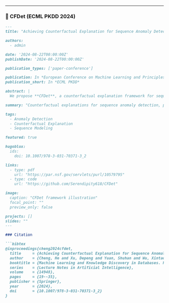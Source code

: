 
---

### 📄 CFDet (ECML PKDD 2024)

```markdown
---
title: "Achieving Counterfactual Explanation for Sequence Anomaly Detection (CFDet)"

authors:
  - admin

date: '2024-08-22T00:00:00Z'
publishDate: '2024-08-22T00:00:00Z'

publication_types: ['paper-conference']

publication: In *European Conference on Machine Learning and Principles and Practice of Knowledge Discovery in Databases (ECML PKDD 2024)*
publication_short: In *ECML PKDD*

abstract: |
  We propose **CFDet**, a counterfactual explanation framework for sequence anomaly detection. CFDet identifies anomalous entries by generating minimal and plausible modifications that alter a model’s prediction from anomalous to normal. Experiments on BGL, Thunderbird, and CERT datasets demonstrate that CFDet produces high-fidelity explanations and consistently outperforms attention-based, Shapley value, and gradient-based baselines.

summary: "Counterfactual explanations for sequence anomaly detection, providing interpretable insights."

tags:
  - Anomaly Detection
  - Counterfactual Explanation
  - Sequence Modeling

featured: true

hugoblox:
  ids:
    doi: 10.1007/978-3-031-70371-3_2

links:
  - type: pdf
    url: "https://par.nsf.gov/servlets/purl/10579795"
  - type: code
    url: "https://github.com/Serendipity618/CFDet"

image:
  caption: "CFDet framework illustration"
  focal_point: ""
  preview_only: false

projects: []
slides: ""
---

### Citation

```bibtex
@inproceedings{cheng2024cfdet,
  title     = {Achieving Counterfactual Explanation for Sequence Anomaly Detection},
  author    = {Cheng, He and Xu, Depeng and Yuan, Shuhan and Wu, Xintao},
  booktitle = {Machine Learning and Knowledge Discovery in Databases. Research Track (ECML PKDD 2024)},
  series    = {Lecture Notes in Artificial Intelligence},
  volume    = {14948},
  pages     = {19--35},
  publisher = {Springer},
  year      = {2024},
  doi       = {10.1007/978-3-031-70371-3_2}
}
